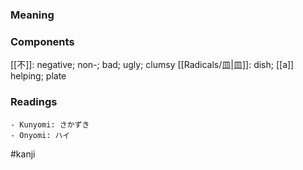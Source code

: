 ### Meaning



### Components

[[不]]: negative; non-; bad; ugly; clumsy [[Radicals/皿|皿]]: dish; [[a]] helping; plate

### Readings

```
- Kunyomi: さかずき
- Onyomi: ハイ
```

#kanji